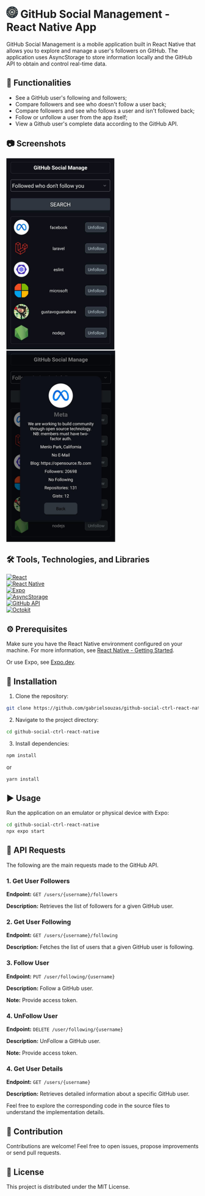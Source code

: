 # <img src="./src/images/logo_03_rounded.png" width="30" height="30" /> GitHub Social Management - React Native App

GitHub Social Management is a mobile application built in React Native that allows you to explore and manage a user's followers on GitHub. The application uses AsyncStorage to store information locally and the GitHub API to obtain and control real-time data.

## 🚀 Functionalities

- See a GitHub user's following and followers;
- Compare followers and see who doesn't follow a user back;
- Compare followers and see who follows a user and isn't followed back;
- Follow or unfollow a user from the app itself;
- View a Github user's complete data according to the GitHub API.

## 📷 Screenshots

<img src="./src/images/screenshoot01.jpeg" height="500" /> <img src="./src/images/screenshoot02.jpeg" height="500" />

## 🛠️ Tools, Technologies, and Libraries

[![React](https://img.shields.io/badge/React-18.2.0-lightblue.svg)](https://reactnative.dev/) </br>
[![React Native](https://img.shields.io/badge/React_Native-0.73.2-blue.svg)](https://reactnative.dev/) </br>
[![Expo](https://img.shields.io/badge/Expo-50.0.5-green.svg)](https://expo.dev/) </br>
[![AsyncStorage](https://img.shields.io/badge/AsyncStorage-1.21.0-orange.svg)](https://react-native-async-storage.github.io/async-storage/) </br>
[![GitHub API](https://img.shields.io/badge/GitHub_API-2022.11.28-lightgrey.svg)](https://developer.github.com/v3/) </br>
[![Octokit](https://img.shields.io/badge/Octokit-3.1.2-purple.svg)](https://developer.github.com/v3/)

## ⚙️ Prerequisites

Make sure you have the React Native environment configured on your machine. For more information, see [React Native - Getting Started](https://reactnative.dev/docs/getting-started).

Or use Expo, see [Expo.dev](https://expo.dev/).

## 🔧 Installation

1. Clone the repository:

```bash
git clone https://github.com/gabrielsouzas/github-social-ctrl-react-native.git
```

2. Navigate to the project directory:

```bash
cd github-social-ctrl-react-native
```

3. Install dependencies:

```bash
npm install
```

or

```bash
yarn install
```

## ▶️ Usage

Run the application on an emulator or physical device with Expo:

```bash
cd github-social-ctrl-react-native
npx expo start
```

## 📡 API Requests

The following are the main requests made to the GitHub API.

### 1. Get User Followers

**Endpoint:** `GET /users/{username}/followers`

**Description:** Retrieves the list of followers for a given GitHub user.

### 2. Get User Following

**Endpoint:** `GET /users/{username}/following`

**Description:** Fetches the list of users that a given GitHub user is following.

### 3. Follow User

**Endpoint:** `PUT /user/following/{username}`

**Description:** Follow a GitHub user.

**Note:** Provide access token.

### 4. UnFollow User

**Endpoint:** `DELETE /user/following/{username}`

**Description:** UnFollow a GitHub user.

**Note:** Provide access token.

### 4. Get User Details

**Endpoint:** `GET /users/{username}`

**Description:** Retrieves detailed information about a specific GitHub user.

Feel free to explore the corresponding code in the source files to understand the implementation details.

## 🤝 Contribution

Contributions are welcome! Feel free to open issues, propose improvements or send pull requests.

## 📄 License

This project is distributed under the MIT License.
